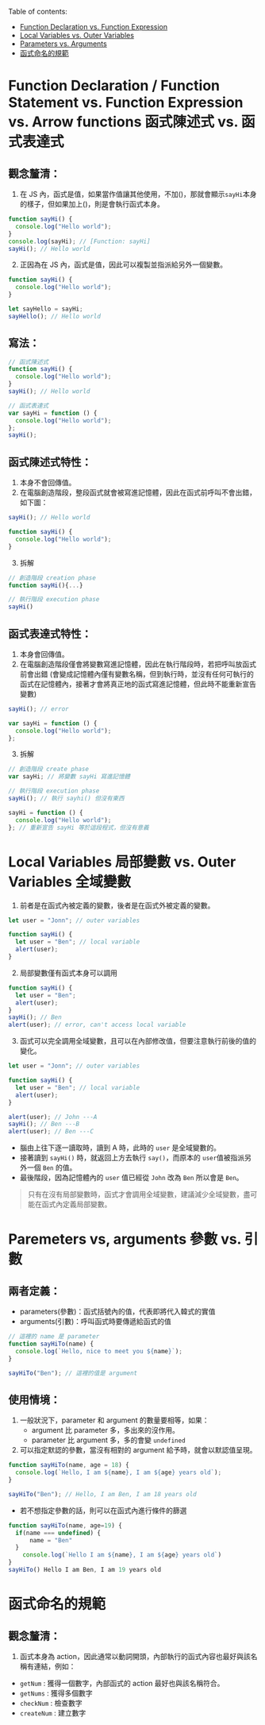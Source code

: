 Table of contents:

- [Function Declaration vs. Function Expression](#function-declaration--function-statement-函式宣告--函式陳述式)
- [Local Variables vs. Outer Variables](#local-variables-局部變數-vs-outer-variables-全域變數)
- [Parameters vs. Arguments](#paremeters-vs-arguments-參數-vs-引數)
- [函式命名的規範](#函式命名的規範)

# Function Declaration / Function Statement vs. Function Expression vs. Arrow functions 函式陳述式 vs. 函式表達式

## 觀念釐清：

1. 在 JS 內，函式是值，如果當作值讓其他使用，不加()，那就會顯示`sayHi`本身的樣子，但如果加上()，則是會執行函式本身。

```javascript
function sayHi() {
  console.log("Hello world");
}
console.log(sayHi); // [Function: sayHi]
sayHi(); // Hello world
```

2. 正因為在 JS 內，函式是值，因此可以複製並指派給另外一個變數。

```javascript
function sayHi() {
  console.log("Hello world");
}

let sayHello = sayHi;
sayHello(); // Hello world
```

## 寫法：

```javascript
// 函式陳述式
function sayHi() {
  console.log("Hello world");
}
sayHi(); // Hello world

// 函式表達式
var sayHi = function () {
  console.log("Hello world");
};
sayHi();
```

## 函式陳述式特性：

1. 本身不會回傳值。
2. 在電腦創造階段，整段函式就會被寫進記憶體，因此在函式前呼叫不會出錯，如下圖：

```javascript
sayHi(); // Hello world

function sayHi() {
  console.log("Hello world");
}
```

3. 拆解

```javascript
// 創造階段 creation phase
function sayHi(){...}

// 執行階段 execution phase
sayHi()
```

## 函式表達式特性：

1. 本身會回傳值。
2. 在電腦創造階段僅會將變數寫進記憶體，因此在執行階段時，若把呼叫放函式前會出錯 (會變成記憶體內僅有變數名稱，但到執行時，並沒有任何可執行的函式在記憶體內，接著才會將真正地的函式寫進記憶體，但此時不能重新宣告變數)

```javascript
sayHi(); // error

var sayHi = function () {
  console.log("Hello world");
};
```

3. 拆解

```javascript
// 創造階段 create phase
var sayHi; // 將變數 sayHi 寫進記憶體

// 執行階段 execution phase
sayHi(); // 執行 sayhi() 但沒有東西

sayHi = function () {
  console.log("Hello world");
}; // 重新宣告 sayHi 等於這段程式，但沒有意義
```

# Local Variables 局部變數 vs. Outer Variables 全域變數

1. 前者是在函式內被定義的變數，後者是在函式外被定義的變數。

```javascript
let user = "Jonn"; // outer variables

function sayHi() {
  let user = "Ben"; // local variable
  alert(user);
}
```

2. 局部變數僅有函式本身可以調用

```javascript
function sayHi() {
  let user = "Ben";
  alert(user);
}
sayHi(); // Ben
alert(user); // error, can't access local variable
```

3. 函式可以完全調用全域變數，且可以在內部修改值，但要注意執行前後的值的變化。

```javascript
let user = "Jonn"; // outer variables

function sayHi() {
  let user = "Ben"; // local variable
  alert(user);
}

alert(user); // John ---A
sayHi(); // Ben ---B
alert(user); // Ben ---C
```

- 腦由上往下逐一讀取時，讀到 A 時，此時的 `user` 是全域變數的。
- 接著讀到 `sayHi()` 時，就返回上方去執行 `say()`，而原本的 `user`值被指派另外一個 `Ben` 的值。
- 最後階段，因為記憶體內的 `user` 值已經從 `John` 改為 `Ben` 所以會是 `Ben`。

> 只有在沒有局部變數時，函式才會調用全域變數，建議減少全域變數，盡可能在函式內定義局部變數。

# Paremeters vs, arguments 參數 vs. 引數

## 兩者定義：

- parameters(參數)：函式括號內的值，代表即將代入韓式的實值
- arguments(引數)：呼叫函式時要傳遞給函式的值

```javascript
// 這裡的 name 是 parameter
function sayHiTo(name) {
  console.log(`Hello, nice to meet you ${name}`);
}

sayHiTo("Ben"); // 這裡的值是 argument
```

## 使用情境：

1. 一般狀況下，parameter 和 argument 的數量要相等，如果：
   - argument 比 parameter 多，多出來的沒作用。
   - parameter 比 argument 多，多的會變 `undefined`
2. 可以指定默認的參數，當沒有相對的 argument 給予時，就會以默認值呈現。

```javascript
function sayHiTo(name, age = 18) {
  console.log(`Hello, I am ${name}, I am ${age} years old`);
}

sayHiTo("Ben"); // Hello, I am Ben, I am 18 years old
```

- 若不想指定參數的話，則可以在函式內進行條件的篩選

```javascript
function sayHiTo(name, age=19) {
  if(name === undefined) {
      name = "Ben"
  }
    console.log(`Hello I am ${name}, I am ${age} years old`)
}
sayHiTo() Hello I am Ben, I am 19 years old
```

# 函式命名的規範

## 觀念釐清：

1. 函式本身為 action，因此通常以動詞開頭，內部執行的函式內容也最好與該名稱有連結，例如：

- `getNum` : 獲得一個數字，內部函式的 action 最好也與該名稱符合。
- `getNums` : 獲得多個數字
- `checkNum` : 檢查數字
- `createNum` : 建立數字
